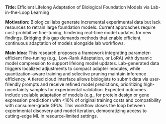 **Title:** Efficient Lifelong Adaptation of Biological Foundation Models via Lab-in-the-Loop Learning  

**Motivation:** Biological labs generate incremental experimental data but lack resources to retrain large foundation models. Current approaches require cost-prohibitive fine-tuning, hindering real-time model updates for new findings. Bridging this gap demands methods that enable efficient, continuous adaptation of models alongside lab workflows.  

**Main Idea:** This research proposes a framework integrating parameter-efficient fine-tuning (e.g., Low-Rank Adaptation, or LoRA) with dynamic model compression to support lifelong model updates. Lab-generated data triggers localized adjustments to compact adapter modules, while quantization-aware training and selective pruning maintain inference efficiency. A tiered cloud interface allows biologists to submit data via user-friendly prompts and receive refined model predictions, prioritizing high-uncertainty samples for experimental validation. Expected outcomes include scalable adaptation of models (e.g., for protein design or gene expression prediction) with <10% of original training costs and compatibility with consumer-grade GPUs. This workflow closes the loop between experimental discovery and model iteration, democratizing access to cutting-edge ML in resource-limited settings.
